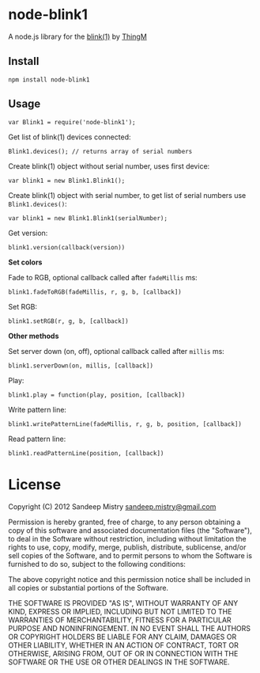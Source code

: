 node-blink1
===========

A node.js library for the [blink(1)](http://www.kickstarter.com/projects/thingm/blink1-the-usb-rgb-led) by [ThingM](http://thingm.com)

Install
-------

    npm install node-blink1

Usage
-----

    var Blink1 = require('node-blink1');

Get list of blink(1) devices connected:

    Blink1.devices(); // returns array of serial numbers
    
Create blink(1) object without serial number, uses first device:

    var blink1 = new Blink1.Blink1();
    
Create blink(1) object with serial number, to get list of serial numbers use `Blink1.devices()`:

    var blink1 = new Blink1.Blink1(serialNumber);
    

Get version:

    blink1.version(callback(version))
    
__Set colors__
    
Fade to RGB, optional callback called after `fadeMillis` ms:
    
    blink1.fadeToRGB(fadeMillis, r, g, b, [callback])
    
Set RGB:

    blink1.setRGB(r, g, b, [callback])
    
__Other methods__
    
Set server down (on, off), optional callback called after `millis` ms:

    blink1.serverDown(on, millis, [callback])
    
Play:

    blink1.play = function(play, position, [callback])
    
Write pattern line:

    blink1.writePatternLine(fadeMillis, r, g, b, position, [callback])
    
Read pattern line:

    blink1.readPatternLine(position, [callback])

License
========

Copyright (C) 2012 Sandeep Mistry <sandeep.mistry@gmail.com>

Permission is hereby granted, free of charge, to any person obtaining a copy of this software and associated documentation files (the "Software"), to deal in the Software without restriction, including without limitation the rights to use, copy, modify, merge, publish, distribute, sublicense, and/or sell copies of the Software, and to permit persons to whom the Software is furnished to do so, subject to the following conditions:

The above copyright notice and this permission notice shall be included in all copies or substantial portions of the Software.

THE SOFTWARE IS PROVIDED "AS IS", WITHOUT WARRANTY OF ANY KIND, EXPRESS OR IMPLIED, INCLUDING BUT NOT LIMITED TO THE WARRANTIES OF MERCHANTABILITY, FITNESS FOR A PARTICULAR PURPOSE AND NONINFRINGEMENT. IN NO EVENT SHALL THE AUTHORS OR COPYRIGHT HOLDERS BE LIABLE FOR ANY CLAIM, DAMAGES OR OTHER LIABILITY, WHETHER IN AN ACTION OF CONTRACT, TORT OR OTHERWISE, ARISING FROM, OUT OF OR IN CONNECTION WITH THE SOFTWARE OR THE USE OR OTHER DEALINGS IN THE SOFTWARE.

